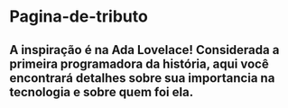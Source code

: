 # Pagina-de-tributo

<h2>A inspiração é na Ada Lovelace! Considerada a primeira programadora da história, aqui você encontrará detalhes sobre sua importancia na tecnologia e sobre quem foi ela.</h2>
